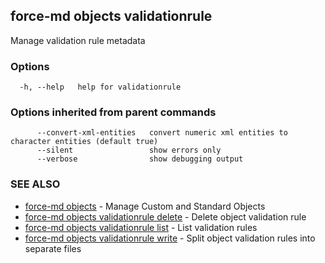 ## force-md objects validationrule

Manage validation rule metadata

### Options

```
  -h, --help   help for validationrule
```

### Options inherited from parent commands

```
      --convert-xml-entities   convert numeric xml entities to character entities (default true)
      --silent                 show errors only
      --verbose                show debugging output
```

### SEE ALSO

* [force-md objects](force-md_objects.md)	 - Manage Custom and Standard Objects
* [force-md objects validationrule delete](force-md_objects_validationrule_delete.md)	 - Delete object validation rule
* [force-md objects validationrule list](force-md_objects_validationrule_list.md)	 - List validation rules
* [force-md objects validationrule write](force-md_objects_validationrule_write.md)	 - Split object validation rules into separate files

